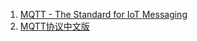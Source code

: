 1. [MQTT - The Standard for IoT Messaging](https://mqtt.org/)
1. [MQTT协议中文版](https://mcxiaoke.gitbook.io/mqtt/)

